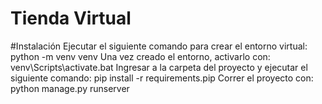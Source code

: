 # Tienda Virtual

#Instalación
	Ejecutar el siguiente comando para crear el entorno virtual: python -m venv venv 
	Una vez creado el entorno, activarlo con: venv\Scripts\activate.bat
	Ingresar a la carpeta del proyecto y ejecutar el siguiente comando:	pip install -r requirements.pip	
	Correr el proyecto con: python manage.py runserver